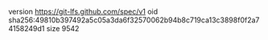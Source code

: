 version https://git-lfs.github.com/spec/v1
oid sha256:49810b397492a5c05a3da6f32570062b94b8c719ca13c3898f0f2a74158249d1
size 9542

